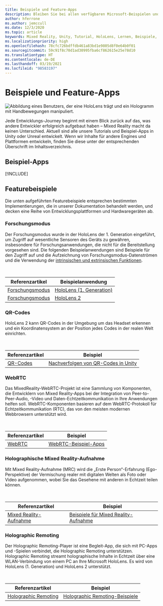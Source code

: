 ```yaml
---
title: Beispiele und Feature-Apps
description: Bleiben Sie bei allen verfügbaren Microsoft-Beispielen und Mixed Reality-Feature-Apps für HoloLens auf dem neuesten Stand.
author: hferrone
ms.author: jemccull
ms.date: 12/3/2020
ms.topic: article
keywords: Mixed Reality, Unity, Tutorial, HoloLens, Lernen, Beispiele, MRTK, Forschungsmodus, HoloLens 2, QR-Codes, WebRTC, Mixed Reality-Aufnahme, Holographic Remoting, UX-Tools
ms.localizationpriority: high
ms.openlocfilehash: 78cfc726bdffdb461a83bd1e9805d8f0e64b0f01
ms.sourcegitcommit: 59c91f8c70d1ad30995fba6cf862615e25e78d10
ms.translationtype: HT
ms.contentlocale: de-DE
ms.lasthandoff: 03/19/2021
ms.locfileid: "98583197"
---
```

# <a name="samples-and-feature-apps"></a>Beispiele und Feature-Apps

![Abbildung eines Benutzers, der eine HoloLens trägt und ein Hologramm mit Handbewegungen manipuliert.](unreal/images/unreal-developer.jpg)

Jede Entwicklungs-Journey beginnt mit einem Blick zurück auf das, was andere Entwickler erfolgreich aufgebaut haben – Mixed Reality macht da keinen Unterschied. Aktuell sind alle unsere Tutorials und Beispiel-Apps in Unity oder Unreal entwickelt. Wenn wir Inhalte für andere Engines und Plattformen entwickeln, finden Sie diese unter der entsprechenden Überschrift im Inhaltsverzeichnis.

## <a name="sample-apps"></a>Beispiel-Apps

[!INCLUDE[](includes/tabs-samples.md)]

## <a name="feature-samples"></a>Featurebeispiele

Die unten aufgeführten Featurebeispiele entsprechen bestimmten Implementierungen, die in unserer Dokumentation behandelt werden, und decken eine Reihe von Entwicklungsplattformen und Hardwaregeräten ab.

### <a name="research-mode"></a>Forschungsmodus

Der Forschungsmodus wurde in der HoloLens der 1. Generation eingeführt, um Zugriff auf wesentliche Sensoren des Geräts zu gewähren, insbesondere für Forschungsanwendungen, die nicht für die Bereitstellung vorgesehen sind. Die folgenden Beispielanwendungen sind Beispiele für den Zugriff auf und die Aufzeichnung von Forschungsmodus-Datenströmen und die Verwendung der [intrinsischen und extrinsischen Funktionen](/windows/mixed-reality/locatable-camera#locating-the-device-camera-in-the-world).

<br>

| Referenzartikel | Beispielanwendung |
| --- | --- |
| [Forschungsmodus](platform-capabilities-and-apis/research-mode.md) | [HoloLens (1. Generation)](https://github.com/microsoft/HoloLensForCV/tree/master/Samples) |
| [Forschungsmodus](platform-capabilities-and-apis/research-mode.md) | [HoloLens 2](https://github.com/microsoft/HoloLens2ForCV/tree/main/Samples) |

### <a name="qr-codes"></a>QR-Codes

HoloLens 2 kann QR-Codes in der Umgebung um das Headset erkennen und ein Koordinatensystem an der Position jedes Codes in der realen Welt einrichten.

<br>

| Referenzartikel | Beispiel |
| --- | --- |
| [QR-Codes](platform-capabilities-and-apis/qr-code-tracking.md) | [Nachverfolgen von QR-Codes in Unity](https://github.com/chgatla-microsoft/QRTracking/tree/master/SampleQRCodes) |

### <a name="webrtc"></a>WebRTC

Das MixedReality-WebRTC-Projekt ist eine Sammlung von Komponenten, die Entwicklern von Mixed Reality-Apps bei der Integration von Peer-to-Peer-Audio, -Video und Daten-Echtzeitkommunikation in Ihre Anwendungen helfen soll. WebRTC-Komponenten basieren auf dem WebRTC-Protokoll für Echtzeitkommunikation (RTC), das von den meisten modernen Webbrowsern unterstützt wird.

<br>

| Referenzartikel | Beispiel |
| --- | --- |
| [WebRTC](https://microsoft.github.io/MixedReality-WebRTC) | [WebRTC-Beispiel-Apps](https://github.com/microsoft/MixedReality-WebRTC/tree/master/examples) |

### <a name="holographic-mixed-reality-capture"></a>Holographische Mixed Reality-Aufnahme

Mit Mixed Reality-Aufnahme (MRC) wird die „Erste Person“-Erfahrung (Ego-Perspektive) der Vermischung realer mit digitalen Welten als Foto oder Video aufgenommen, wobei Sie das Gesehene mit anderen in Echtzeit teilen können.

<br>

| Referenzartikel | Beispiel |
| --- | --- |
| [Mixed Reality-Aufnahme](platform-capabilities-and-apis/mixed-reality-capture-for-developers.md) | [Beispiele für Mixed Reality-Aufnahme](/samples/microsoft/windows-universal-samples/holographicmixedrealitycapture/) |

### <a name="holographic-remoting"></a>Holographic Remoting

Der Holographic Remoting-Player ist eine Begleit-App, die sich mit PC-Apps und -Spielen verbindet, die Holographic Remoting unterstützen. Holographic Remoting streamt holographische Inhalte in Echtzeit über eine WLAN-Verbindung von einem PC an Ihre Microsoft HoloLens. Es wird von HoloLens (1. Generation) und HoloLens 2 unterstützt.

<br>

| Referenzartikel | Beispiel |
| --- | --- |
| [Holographic Remoting](platform-capabilities-and-apis/holographic-remoting-player.md) | [Holographic Remoting-Beispiele](https://github.com/microsoft/MixedReality-HolographicRemoting-Samples) |